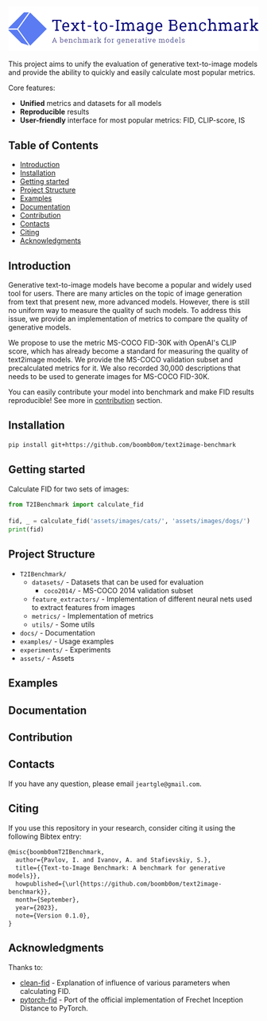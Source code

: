 ![](assets/logo.png)

This project aims to unify the evaluation of generative text-to-image models and provide the ability to quickly and easily calculate most popular metrics.

Core features:
- **Unified** metrics and datasets for all models
- **Reproducible** results
- **User-friendly** interface for most popular metrics: FID, CLIP-score, IS

## Table of Contents

- [Introduction](#introduction)
- [Installation](#installation)
- [Getting started](#getting-started)
- [Project Structure](#project-structure)
- [Examples](#examples)
- [Documentation](#documentation)
- [Contribution](#contribution)
- [Contacts](#contacts)
- [Citing](#citing)
- [Acknowledgments](#acknowledgments)

## Introduction

Generative text-to-image models have become a popular and widely used tool for users. 
There are many articles on the topic of image generation from text that present new, more advanced models.
However, there is still no uniform way to measure the quality of such models.
To address this issue, we provide an implementation of metrics to compare the quality of generative models.

We propose to use the metric MS-COCO FID-30K with OpenAI's CLIP score, which has already become a standard for measuring the quality of text2image models. 
We provide the MS-COCO validation subset and precalculated metrics for it. 
We also recorded 30,000 descriptions that needs to be used to generate images for MS-COCO FID-30K.

You can easily contribute your model into benchmark and make FID results reproducible! See more in [contribution](#contribution) section.

## Installation

```bash
pip install git+https://github.com/boomb0om/text2image-benchmark
```

## Getting started

Calculate FID for two sets of images:

```python
from T2IBenchmark import calculate_fid

fid, _ = calculate_fid('assets/images/cats/', 'assets/images/dogs/')
print(fid)
```

## Project Structure

- `T2IBenchmark/`
  - `datasets/` - Datasets that can be used for evaluation
    - `coco2014/` - MS-COCO 2014 validation subset
  - `feature_extractors/` - Implementation of different neural nets used to extract features from images
  - `metrics/` - Implementation of metrics
  - `utils/` - Some utils
- `docs/` - Documentation
- `examples/` - Usage examples
- `experiments/` - Experiments
- `assets/` - Assets

## Examples



## Documentation



## Contribution



## Contacts

If you have any question, please email `jeartgle@gmail.com`.

## Citing

If you use this repository in your research, consider citing it using the following Bibtex entry:

```
@misc{boomb0omT2IBenchmark,
  author={Pavlov, I. and Ivanov, A. and Stafievskiy, S.},
  title={{Text-to-Image Benchmark: A benchmark for generative models}},
  howpublished={\url{https://github.com/boomb0om/text2image-benchmark}},
  month={September},
  year={2023},
  note={Version 0.1.0},
}
```

## Acknowledgments

Thanks to:

- [clean-fid](https://github.com/GaParmar/clean-fid/) - Explanation of influence of various parameters when calculating FID.
- [pytorch-fid](https://github.com/mseitzer/pytorch-fid) - Port of the official implementation of Frechet Inception Distance to PyTorch.